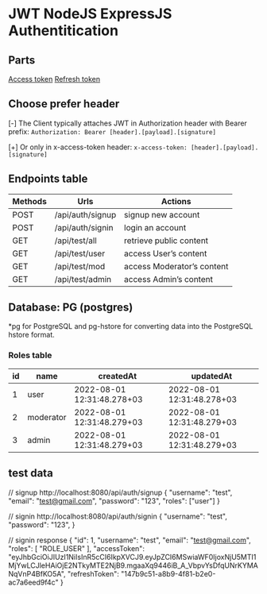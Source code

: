 # JWT NodeJS ExpressJS Authentitication
## Parts
[Access token](https://www.bezkoder.com/node-js-jwt-authentication-postgresql/)
[Refresh token](https://bezkoder.com/jwt-refresh-token-node-js/)

## Choose prefer header
[-] The Client typically attaches JWT in Authorization header with Bearer prefix:
`Authorization: Bearer [header].[payload].[signature]`

[+] Or only in x-access-token header:
`x-access-token: [header].[payload].[signature]`


## Endpoints table
| Methods | Urls             | Actions                    |
| ------- | ---------------- | -------------------------- |
| POST    | /api/auth/signup | signup new account         |
| POST    | /api/auth/signin | login an account           |
| GET     | /api/test/all    | retrieve public content    |
| GET     | /api/test/user   | access User’s content      |
| GET     | /api/test/mod    | access Moderator’s content |
| GET     | /api/test/admin  | access Admin’s content     |



## Database: PG (postgres)
*pg for PostgreSQL and pg-hstore for converting data into the PostgreSQL hstore format.
### Roles table
| id  | name      | createdAt                  | updatedAt                  |
| --- | --------- | -------------------------- | -------------------------- |
| 1   | user      | 2022-08-01 12:31:48.278+03 | 2022-08-01 12:31:48.278+03 |
| 2   | moderator | 2022-08-01 12:31:48.279+03 | 2022-08-01 12:31:48.279+03 |
| 3   | admin     | 2022-08-01 12:31:48.279+03 | 2022-08-01 12:31:48.279+03 |


## test data

// signup http://localhost:8080/api/auth/signup
{
    "username": "test",
    "email": "test@gmail.com",
    "password": "123",
    "roles": ["user"]
}

// signin http://localhost:8080/api/auth/signin
{
    "username": "test",
    "password": "123",
}

// signin response
{
  "id": 1,
  "username": "test",
  "email": "test@gmail.com",
  "roles": [
    "ROLE_USER"
  ],
  "accessToken": "eyJhbGciOiJIUzI1NiIsInR5cCI6IkpXVCJ9.eyJpZCI6MSwiaWF0IjoxNjU5MTI1MjYwLCJleHAiOjE2NTkyMTE2NjB9.mgaaXq9446iB_A_VbpvYsDfqUNrKYMANqVnP4BfKO5A",
  "refreshToken": "147b9c51-a8b9-4f81-b2e0-ac7a6eed9f4c"
}